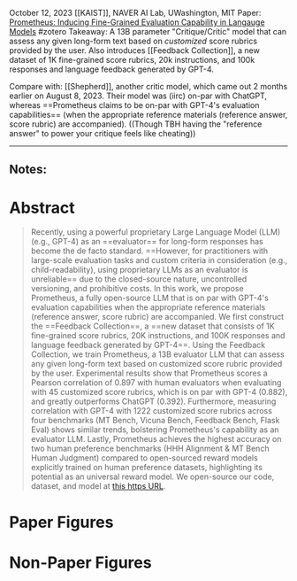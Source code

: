 October 12, 2023
[[KAIST]], NAVER AI Lab, UWashington, MIT
Paper: [Prometheus: Inducing Fine-Grained Evaluation Capability in Langauge Models](https://arxiv.org/abs/2310.08491)
#zotero 
Takeaway: A 13B parameter "Critique/Critic" model that can assess any given long-form text based on *customized* score rubrics provided by the user. Also introduces [[Feedback Collection]], a new dataset of 1K fine-grained score rubrics, 20k instructions, and 100k responses and language feedback generated by GPT-4.

Compare with: [[Shepherd]], another critic model, which came out 2 months earlier on August 8, 2023. Their model was (iirc) on-par with ChatGPT, whereas ==Prometheus claims to be on-par with GPT-4's evaluation capabilities== (when the  appropriate reference materials (reference answer, score rubric) are accompanied). ((Though TBH having the "reference answer" to power your critique feels like cheating))

----

Notes:
- 


# Abstract

>Recently, using a powerful proprietary Large Language Model (LLM) (e.g., GPT-4) as an ==evaluator== for long-form responses has become the de facto standard. ==However, for practitioners with large-scale evaluation tasks and custom criteria in consideration (e.g., child-readability), using proprietary LLMs as an evaluator is unreliable== due to the closed-source nature, uncontrolled versioning, and prohibitive costs. In this work, we propose Prometheus, a fully open-source LLM that is on par with GPT-4's evaluation capabilities when the appropriate reference materials (reference answer, score rubric) are accompanied. We first construct the ==Feedback Collection==, a ==new dataset that consists of 1K fine-grained score rubrics, 20K instructions, and 100K responses and language feedback generated by GPT-4==. Using the Feedback Collection, we train Prometheus, a 13B evaluator LLM that can assess any given long-form text based on customized score rubric provided by the user. Experimental results show that Prometheus scores a Pearson correlation of 0.897 with human evaluators when evaluating with 45 customized score rubrics, which is on par with GPT-4 (0.882), and greatly outperforms ChatGPT (0.392). Furthermore, measuring correlation with GPT-4 with 1222 customized score rubrics across four benchmarks (MT Bench, Vicuna Bench, Feedback Bench, Flask Eval) shows similar trends, bolstering Prometheus's capability as an evaluator LLM. Lastly, Prometheus achieves the highest accuracy on two human preference benchmarks (HHH Alignment & MT Bench Human Judgment) compared to open-sourced reward models explicitly trained on human preference datasets, highlighting its potential as an universal reward model. We open-source our code, dataset, and model at [this https URL](https://kaistai.github.io/prometheus/).

# Paper Figures


# Non-Paper Figures